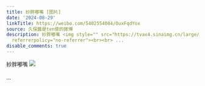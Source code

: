 ```yaml
---
title: 紗胖嘟嘴 [图片]
date: '2024-08-29'
linkTitle: https://weibo.com/5402554084/OuxFqdYox
source: 久保醬是ten使的微博
description: 紗胖嘟嘴 <img style="" src="https://tvax4.sinaimg.cn/large/005TCz76gy1ht4za6zn9nj31gl0u0q61.jpg"
  referrerpolicy="no-referrer"><br><br> ...
disable_comments: true
---
```

紗胖嘟嘴 <img style="" src="https://tvax4.sinaimg.cn/large/005TCz76gy1ht4za6zn9nj31gl0u0q61.jpg" referrerpolicy="no-referrer"><br><br> ...
